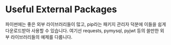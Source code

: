 # Useful External Packages
파이썬에는 좋은 외부 라이브러리들이 많고, pip라는 패키지 관리자 덕분에 이들을 쉽게 다운로드받아 사용할 수 있습니다. 여기선 requests, pymysql, pyjwt 등의 쓸만한 외부 라이브러리들의 예제를 다룹니다.